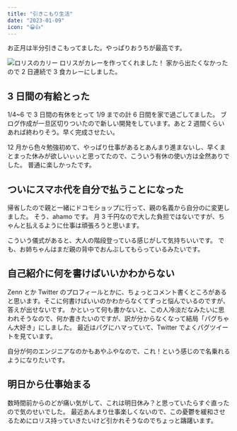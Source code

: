 ```yaml
---
title: "引きこもり生活"
date: "2023-01-09"
icon: "😀👍"
---
```


お正月は半分引きこもってました。やっぱりおうちが最高です。

![ロリスのカリー](https://drive.google.com/uc?export=view&id=1i__yOR1U9Ykooy1CV6dLW2JWVaggi336)
ロリスがカレーを作ってくれました！
家から出たくなかったので 2 日連続で 3 食カレーにしました。

## 3 日間の有給とった

1/4~6 で 3 日間の有休をとって 1/9 までの計 6 日間を家で過ごしてました。
ブログ作成が一旦区切りついたので新しい開発をしています。あと 2 週間くらいあれば終わりそう。早く完成させたい。

12 月から色々勉強初めて、やっぱり仕事があるとあんまり進まないし、早くまとまった休みが欲しいぃぃと思ってたので、こういう有休の使い方は全然ありでした。
普通に楽しかったです。

## ついにスマホ代を自分で払うことになった

帰省したので親と一緒にドコモショップに行って、親の名義から自分のに変更しました。
そう、ahamo です。
月 3 千円なので大した負担ではないですが、ちゃんと払えるように仕事は頑張ろうと思います。

こういう儀式があると、大人の階段登っている感じがして気持ちいいです。
でも、お姉ちゃんはまだ親の背中でおんぶしてもらっているみたいです。

## 自己紹介に何を書けばいいかわからない

Zenn とか Twitter のプロフィールとかに、ちょっとコメント書くところがあると思います。そこに何書けばいいのかわからなくてずっと悩んでいるのですが、答えが出せないです。
かといって何も書かないと、この人冷淡だなみたいに思われそうなので、何か書きたいのですが、訳が分からなくなって結局「パグちゃん大好き」にしました。
最近はパグにハマっていて、Twitter でよくパグツイートを見ています。

自分が何のエンジニアなのかもあやふやなので、これ！という感じので名乗れるようになりたいです。

## 明日から仕事始まる

数時間前からのどが痛い気がして、これは明日休み？と思っていたらすぐ直ったので気のせいでした。
最近あんまり仕事楽しくないので、この憂鬱を緩和させるためにロリス持っていきたいけど引かれそうなのでちょっと躊躇います。
